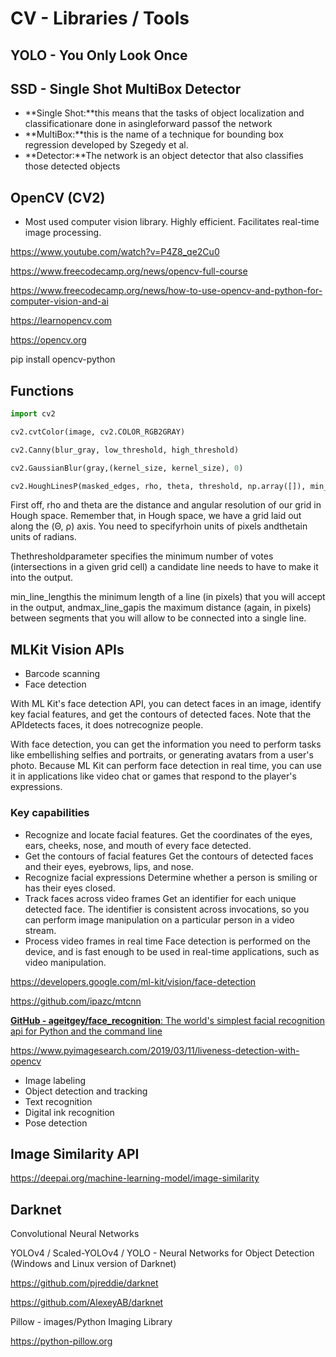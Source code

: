 # CV - Libraries / Tools

## YOLO - You Only Look Once

## SSD - Single Shot MultiBox Detector

- **Single Shot:**this means that the tasks of object localization and classificationare done in asingleforward passof the network
- **MultiBox:**this is the name of a technique for bounding box regression developed by Szegedy et al.
- **Detector:**The network is an object detector that also classifies those detected objects

## OpenCV (CV2)

- Most used computer vision library. Highly efficient. Facilitates real-time image processing.

<https://www.youtube.com/watch?v=P4Z8_qe2Cu0>

<https://www.freecodecamp.org/news/opencv-full-course>

<https://www.freecodecamp.org/news/how-to-use-opencv-and-python-for-computer-vision-and-ai>

<https://learnopencv.com>

<https://opencv.org>

pip install opencv-python

## Functions

```python
import cv2

cv2.cvtColor(image, cv2.COLOR_RGB2GRAY)

cv2.Canny(blur_gray, low_threshold, high_threshold)

cv2.GaussianBlur(gray,(kernel_size, kernel_size), 0)

cv2.HoughLinesP(masked_edges, rho, theta, threshold, np.array([]), min_line_length, max_line_gap)
```

First off, rho and theta are the distance and angular resolution of our grid in Hough space. Remember that, in Hough space, we have a grid laid out along the (Θ, ρ) axis. You need to specifyrhoin units of pixels andthetain units of radians.

Thethresholdparameter specifies the minimum number of votes (intersections in a given grid cell) a candidate line needs to have to make it into the output.

min_line_lengthis the minimum length of a line (in pixels) that you will accept in the output, andmax_line_gapis the maximum distance (again, in pixels) between segments that you will allow to be connected into a single line.

## MLKit Vision APIs

- Barcode scanning
- Face detection

With ML Kit's face detection API, you can detect faces in an image, identify key facial features, and get the contours of detected faces. Note that the APIdetects faces, it does notrecognize people.

With face detection, you can get the information you need to perform tasks like embellishing selfies and portraits, or generating avatars from a user's photo. Because ML Kit can perform face detection in real time, you can use it in applications like video chat or games that respond to the player's expressions.

### Key capabilities

- Recognize and locate facial features. Get the coordinates of the eyes, ears, cheeks, nose, and mouth of every face detected.
- Get the contours of facial features Get the contours of detected faces and their eyes, eyebrows, lips, and nose.
- Recognize facial expressions Determine whether a person is smiling or has their eyes closed.
- Track faces across video frames Get an identifier for each unique detected face. The identifier is consistent across invocations, so you can perform image manipulation on a particular person in a video stream.
- Process video frames in real time Face detection is performed on the device, and is fast enough to be used in real-time applications, such as video manipulation.

<https://developers.google.com/ml-kit/vision/face-detection>

<https://github.com/ipazc/mtcnn>

[**GitHub - ageitgey/face_recognition**: The world's simplest facial recognition api for Python and the command line](https://github.com/ageitgey/face_recognition)

<https://www.pyimagesearch.com/2019/03/11/liveness-detection-with-opencv>

- Image labeling
- Object detection and tracking
- Text recognition
- Digital ink recognition
- Pose detection

## Image Similarity API

<https://deepai.org/machine-learning-model/image-similarity>

## Darknet

Convolutional Neural Networks

YOLOv4 / Scaled-YOLOv4 / YOLO - Neural Networks for Object Detection (Windows and Linux version of Darknet)

<https://github.com/pjreddie/darknet>

<https://github.com/AlexeyAB/darknet>

Pillow - images/Python Imaging Library

<https://python-pillow.org>
